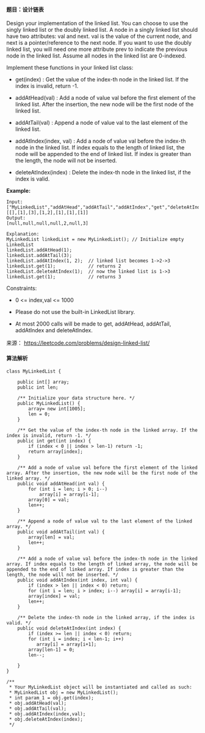 #### 题目：设计链表
Design your implementation of the linked list. You can choose to use the singly linked list or the doubly linked list. A node in a singly linked list should have two attributes: val and next. val is the value of the current node, and next is a pointer/reference to the next node. If you want to use the doubly linked list, you will need one more attribute prev to indicate the previous node in the linked list. Assume all nodes in the linked list are 0-indexed.

Implement these functions in your linked list class:

- get(index) : Get the value of the index-th node in the linked list. If the index is invalid, return -1.

- addAtHead(val) : Add a node of value val before the first element of the linked list. After the insertion, the new node will be the first node of the linked list.

- addAtTail(val) : Append a node of value val to the last element of the linked list.

- addAtIndex(index, val) : Add a node of value val before the index-th node in the linked list. If index equals to the length of linked list, the node will be appended to the end of linked list. If index is greater than the length, the node will not be inserted.

- deleteAtIndex(index) : Delete the index-th node in the linked list, if the index is valid.

 

**Example:**

```
Input: 
["MyLinkedList","addAtHead","addAtTail","addAtIndex","get","deleteAtIndex","get"]
[[],[1],[3],[1,2],[1],[1],[1]]
Output:  
[null,null,null,null,2,null,3]

Explanation:
MyLinkedList linkedList = new MyLinkedList(); // Initialize empty LinkedList
linkedList.addAtHead(1);
linkedList.addAtTail(3);
linkedList.addAtIndex(1, 2);  // linked list becomes 1->2->3
linkedList.get(1);            // returns 2
linkedList.deleteAtIndex(1);  // now the linked list is 1->3
linkedList.get(1);            // returns 3
``` 



Constraints:

- 0 <= index,val <= 1000

- Please do not use the built-in LinkedList library.

- At most 2000 calls will be made to get, addAtHead, addAtTail,  addAtIndex and deleteAtIndex.



来源： https://leetcode.com/problems/design-linked-list/


#### 算法解析
```
class MyLinkedList {

    public int[] array;
    public int len;
    
    /** Initialize your data structure here. */
    public MyLinkedList() {
        array= new int[1005];
        len = 0;
    }
    
    /** Get the value of the index-th node in the linked array. If the index is invalid, return -1. */
    public int get(int index) {
        if (index < 0 || index > len-1) return -1;
        return array[index];
    }
    
    /** Add a node of value val before the first element of the linked array. After the insertion, the new node will be the first node of the linked array. */
    public void addAtHead(int val) {
        for (int i = len; i > 0; i--) 
            array[i] = array[i-1];
        array[0] = val;
        len++;
    }
    
    /** Append a node of value val to the last element of the linked array. */
    public void addAtTail(int val) {
        array[len] = val;
        len++;
    }
    
    /** Add a node of value val before the index-th node in the linked array. If index equals to the length of linked array, the node will be appended to the end of linked array. If index is greater than the length, the node will not be inserted. */
    public void addAtIndex(int index, int val) {
        if (index > len || index < 0) return;
        for (int i = len; i > index; i--) array[i] = array[i-1];
        array[index] = val;
        len++;
    }
    
    /** Delete the index-th node in the linked array, if the index is valid. */
    public void deleteAtIndex(int index) {
        if (index >= len || index < 0) return;
        for (int i = index; i < len-1; i++) 
           array[i] = array[i+1];
        array[len-1] = 0;
        len--; 
        
    }
}

/**
 * Your MyLinkedList object will be instantiated and called as such:
 * MyLinkedList obj = new MyLinkedList();
 * int param_1 = obj.get(index);
 * obj.addAtHead(val);
 * obj.addAtTail(val);
 * obj.addAtIndex(index,val);
 * obj.deleteAtIndex(index);
 */
```

